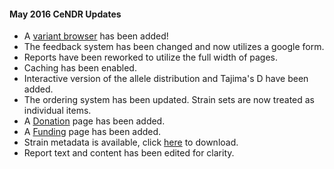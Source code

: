 #### May 2016 CeNDR Updates

* A [variant browser](/data/browser/) has been added!
* The feedback system has been changed and now utilizes a google form.
* Reports have been reworked to utilize the full width of pages.
* Caching has been enabled.
* Interactive version of the allele distribution and Tajima's D have been added.
* The ordering system has been updated. Strain sets are now treated as individual items.
* A [Donation](/about/donate/) page has been added.
* A [Funding](/about/funding/) page has been added.
* Strain metadata is available, click [here](/strain/metadata.tsv) to download.
* Report text and content has been edited for clarity.